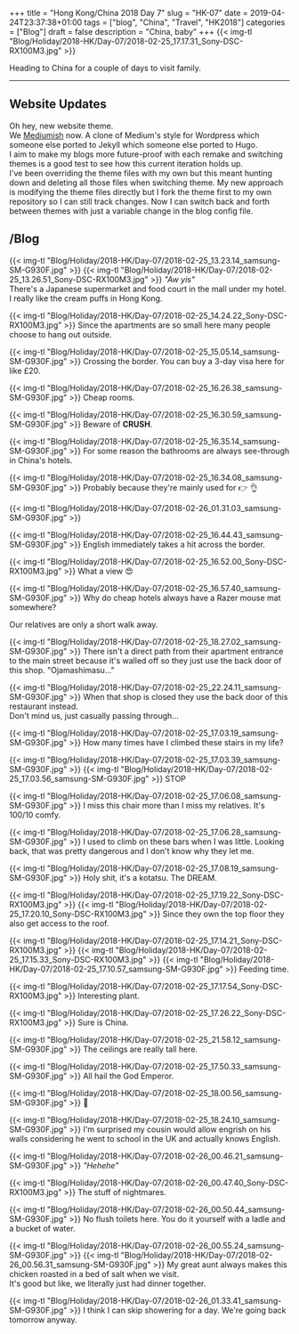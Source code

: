 +++
title = "Hong Kong/China 2018 Day 7"
slug = "HK-07"
date = 2019-04-24T23:37:38+01:00
tags = ["blog", "China", "Travel", "HK2018"]
categories = ["Blog"]
draft = false
description = "China, baby"
+++
{{< img-tl "Blog/Holiday/2018-HK/Day-07/2018-02-25_17.17.31_Sony-DSC-RX100M3.jpg" >}}

Heading to China for a couple of days to visit family.
<!--more-->
***

## Website Updates

Oh hey, new website theme.  
We [Mediumish](https://github.com/lgaida/mediumish-gohugo-theme) now. A clone of Medium's style for Wordpress which someone else ported to Jekyll which someone else ported to Hugo.  
I aim to make my blogs more future-proof with each remake and switching themes is a good test to see how this current iteration holds up.  
I've been overriding the theme files with my own but this meant hunting down and deleting all those files when switching theme. My new approach is modifying the theme files directly but I fork the theme first to my own repository so I can still track changes. Now I can switch back and forth between themes with just a variable change in the blog config file.  

## /Blog

{{< img-tl "Blog/Holiday/2018-HK/Day-07/2018-02-25_13.23.14_samsung-SM-G930F.jpg" >}}
{{< img-tl "Blog/Holiday/2018-HK/Day-07/2018-02-25_13.26.51_Sony-DSC-RX100M3.jpg" >}}
_"Aw yis"_  
There's a Japanese supermarket and food court in the mall under my hotel.  
I really like the cream puffs in Hong Kong.

{{< img-tl "Blog/Holiday/2018-HK/Day-07/2018-02-25_14.24.22_Sony-DSC-RX100M3.jpg" >}}
Since the apartments are so small here many people choose to hang out outside.

{{< img-tl "Blog/Holiday/2018-HK/Day-07/2018-02-25_15.05.14_samsung-SM-G930F.jpg" >}}
Crossing the border. You can buy a 3-day visa here for like £20.

{{< img-tl "Blog/Holiday/2018-HK/Day-07/2018-02-25_16.26.38_samsung-SM-G930F.jpg" >}}
Cheap rooms.

{{< img-tl "Blog/Holiday/2018-HK/Day-07/2018-02-25_16.30.59_samsung-SM-G930F.jpg" >}}
Beware of **CRUSH**.

{{< img-tl "Blog/Holiday/2018-HK/Day-07/2018-02-25_16.35.14_samsung-SM-G930F.jpg" >}}
For some reason the bathrooms are always see-through in China's hotels.  

{{< img-tl "Blog/Holiday/2018-HK/Day-07/2018-02-25_16.34.08_samsung-SM-G930F.jpg" >}}
Probably because they're mainly used for :point_right: :ok_hand:

{{< img-tl "Blog/Holiday/2018-HK/Day-07/2018-02-26_01.31.03_samsung-SM-G930F.jpg" >}}

{{< img-tl "Blog/Holiday/2018-HK/Day-07/2018-02-25_16.44.43_samsung-SM-G930F.jpg" >}}
English immediately takes a hit across the border.

{{< img-tl "Blog/Holiday/2018-HK/Day-07/2018-02-25_16.52.00_Sony-DSC-RX100M3.jpg" >}}
What a view :heart_eyes:

{{< img-tl "Blog/Holiday/2018-HK/Day-07/2018-02-25_16.57.40_samsung-SM-G930F.jpg" >}}
Why do cheap hotels always have a Razer mouse mat somewhere?

Our relatives are only a short walk away.

{{< img-tl "Blog/Holiday/2018-HK/Day-07/2018-02-25_18.27.02_samsung-SM-G930F.jpg" >}}
There isn't a direct path from their apartment entrance to the main street because it's walled off so they just use the back door of this shop. "Ojamashimasu..."

{{< img-tl "Blog/Holiday/2018-HK/Day-07/2018-02-25_22.24.11_samsung-SM-G930F.jpg" >}}
When that shop is closed they use the back door of this restaurant instead.  
Don't mind us, just casually passing through...

{{< img-tl "Blog/Holiday/2018-HK/Day-07/2018-02-25_17.03.19_samsung-SM-G930F.jpg" >}}
How many times have I climbed these stairs in my life?

{{< img-tl "Blog/Holiday/2018-HK/Day-07/2018-02-25_17.03.39_samsung-SM-G930F.jpg" >}}
{{< img-tl "Blog/Holiday/2018-HK/Day-07/2018-02-25_17.03.56_samsung-SM-G930F.jpg" >}}
STOP

{{< img-tl "Blog/Holiday/2018-HK/Day-07/2018-02-25_17.06.08_samsung-SM-G930F.jpg" >}}
I miss this chair more than I miss my relatives. It's 100/10 comfy.

{{< img-tl "Blog/Holiday/2018-HK/Day-07/2018-02-25_17.06.28_samsung-SM-G930F.jpg" >}}
I used to climb on these bars when I was little. Looking back, that was pretty dangerous and I don't know why they let me.

{{< img-tl "Blog/Holiday/2018-HK/Day-07/2018-02-25_17.08.19_samsung-SM-G930F.jpg" >}}
Holy shit, it's a kotatsu. The DREAM.

{{< img-tl "Blog/Holiday/2018-HK/Day-07/2018-02-25_17.19.22_Sony-DSC-RX100M3.jpg" >}}
{{< img-tl "Blog/Holiday/2018-HK/Day-07/2018-02-25_17.20.10_Sony-DSC-RX100M3.jpg" >}}
Since they own the top floor they also get access to the roof.

{{< img-tl "Blog/Holiday/2018-HK/Day-07/2018-02-25_17.14.21_Sony-DSC-RX100M3.jpg" >}}
{{< img-tl "Blog/Holiday/2018-HK/Day-07/2018-02-25_17.15.33_Sony-DSC-RX100M3.jpg" >}}
{{< img-tl "Blog/Holiday/2018-HK/Day-07/2018-02-25_17.10.57_samsung-SM-G930F.jpg" >}}
Feeding time.

{{< img-tl "Blog/Holiday/2018-HK/Day-07/2018-02-25_17.17.54_Sony-DSC-RX100M3.jpg" >}}
Interesting plant.

{{< img-tl "Blog/Holiday/2018-HK/Day-07/2018-02-25_17.26.22_Sony-DSC-RX100M3.jpg" >}}
Sure is China.

{{< img-tl "Blog/Holiday/2018-HK/Day-07/2018-02-25_21.58.12_samsung-SM-G930F.jpg" >}}
The ceilings are really tall here.

{{< img-tl "Blog/Holiday/2018-HK/Day-07/2018-02-25_17.50.33_samsung-SM-G930F.jpg" >}}
All hail the God Emperor.

{{< img-tl "Blog/Holiday/2018-HK/Day-07/2018-02-25_18.00.56_samsung-SM-G930F.jpg" >}}
:chicken:

{{< img-tl "Blog/Holiday/2018-HK/Day-07/2018-02-25_18.24.10_samsung-SM-G930F.jpg" >}}
I'm surprised my cousin would allow engrish on his walls considering he went to school in the UK and actually knows English.

{{< img-tl "Blog/Holiday/2018-HK/Day-07/2018-02-26_00.46.21_samsung-SM-G930F.jpg" >}}
_"Hehehe"_

{{< img-tl "Blog/Holiday/2018-HK/Day-07/2018-02-26_00.47.40_Sony-DSC-RX100M3.jpg" >}}
The stuff of nightmares.

{{< img-tl "Blog/Holiday/2018-HK/Day-07/2018-02-26_00.50.44_samsung-SM-G930F.jpg" >}}
No flush toilets here. You do it yourself with a ladle and a bucket of water.

{{< img-tl "Blog/Holiday/2018-HK/Day-07/2018-02-26_00.55.24_samsung-SM-G930F.jpg" >}}
{{< img-tl "Blog/Holiday/2018-HK/Day-07/2018-02-26_00.56.31_samsung-SM-G930F.jpg" >}}
My great aunt always makes this chicken roasted in a bed of salt when we visit.  
It's good but like, we literally just had dinner together.

{{< img-tl "Blog/Holiday/2018-HK/Day-07/2018-02-26_01.33.41_samsung-SM-G930F.jpg" >}}
I think I can skip showering for a day. We're going back tomorrow anyway.